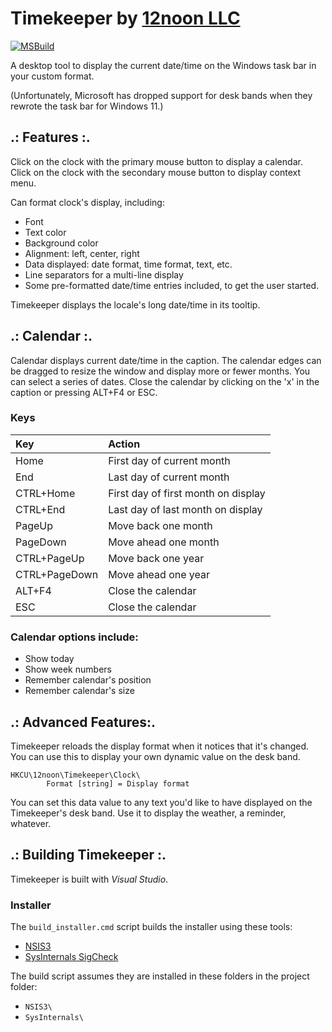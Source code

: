 # Timekeeper by [12noon LLC](https://12noon.com)

[![MSBuild](https://github.com/skst/Timekeeper/actions/workflows/msbuild.yml/badge.svg)](https://github.com/skst/Timekeeper/actions/workflows/msbuild.yml)

A desktop tool to display the current date/time on the Windows
task bar in your custom format.

(Unfortunately, Microsoft has dropped support for desk bands when they rewrote the task bar for Windows 11.)

## .: Features :.

Click on the clock with the primary mouse button to display a calendar.
Click on the clock with the secondary mouse button to display context menu.

Can format clock's display, including:
- Font
- Text color
- Background color
- Alignment: left, center, right
- Data displayed: date format, time format, text, etc.
- Line separators for a multi-line display
- Some pre-formatted date/time entries included, to get the user started.

Timekeeper displays the locale's long date/time in its tooltip.

## .: Calendar :.

Calendar displays current date/time in the caption.
The calendar edges can be dragged to resize the window and display more or fewer months.
You can select a series of dates.
Close the calendar by clicking on the 'x' in the caption or pressing ALT+F4 or ESC.

### Keys
Key            | Action
:------------- | :-----
Home           | First day of current month
End            | Last day of current month
CTRL+Home      | First day of first month on display
CTRL+End       | Last day of last month on display
PageUp         | Move back one month
PageDown       | Move ahead one month
CTRL+PageUp    | Move back one year
CTRL+PageDown  | Move ahead one year
ALT+F4         | Close the calendar
ESC            | Close the calendar

### Calendar options include:

- Show today
- Show week numbers
- Remember calendar's position
- Remember calendar's size


## .: Advanced Features:.

Timekeeper reloads the display format when it notices that it's changed.
You can use this to display your own dynamic value on the desk band.

	HKCU\12noon\Timekeeper\Clock\
			Format [string] = Display format

You can set this data value to any text you'd like to have displayed on the
Timekeeper's desk band. Use it to display the weather, a reminder, whatever.


## .: Building Timekeeper :.

Timekeeper is built with *Visual Studio*.

### Installer

The `build_installer.cmd` script builds the installer using these tools:

- [NSIS3](https://nsis.sourceforge.io)
- [SysInternals SigCheck](https://docs.microsoft.com/en-us/sysinternals/downloads/sigcheck)

The build script assumes they are installed in these folders in the project folder:
- `NSIS3\`
- `SysInternals\`
